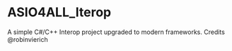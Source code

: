 # ASIO4ALL_Iterop
A simple C#/C++ Interop project upgraded to modern frameworks. Credits @robinvierich 
